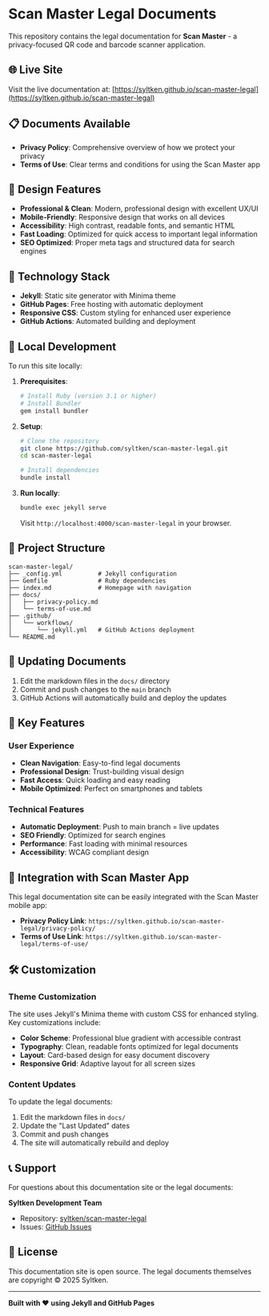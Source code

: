 # Scan Master Legal Documents

This repository contains the legal documentation for **Scan Master** - a privacy-focused QR code and barcode scanner application.

## 🌐 Live Site

Visit the live documentation at: [https://syltken.github.io/scan-master-legal](https://syltken.github.io/scan-master-legal)

## 📋 Documents Available

- **Privacy Policy**: Comprehensive overview of how we protect your privacy
- **Terms of Use**: Clear terms and conditions for using the Scan Master app

## 🎨 Design Features

- **Professional & Clean**: Modern, professional design with excellent UX/UI
- **Mobile-Friendly**: Responsive design that works on all devices
- **Accessibility**: High contrast, readable fonts, and semantic HTML
- **Fast Loading**: Optimized for quick access to important legal information
- **SEO Optimized**: Proper meta tags and structured data for search engines

## 🚀 Technology Stack

- **Jekyll**: Static site generator with Minima theme
- **GitHub Pages**: Free hosting with automatic deployment
- **Responsive CSS**: Custom styling for enhanced user experience
- **GitHub Actions**: Automated building and deployment

## 🔧 Local Development

To run this site locally:

1. **Prerequisites**:
   ```bash
   # Install Ruby (version 3.1 or higher)
   # Install Bundler
   gem install bundler
   ```

2. **Setup**:
   ```bash
   # Clone the repository
   git clone https://github.com/syltken/scan-master-legal.git
   cd scan-master-legal
   
   # Install dependencies
   bundle install
   ```

3. **Run locally**:
   ```bash
   bundle exec jekyll serve
   ```
   
   Visit `http://localhost:4000/scan-master-legal` in your browser.

## 📁 Project Structure

```
scan-master-legal/
├── _config.yml          # Jekyll configuration
├── Gemfile              # Ruby dependencies
├── index.md             # Homepage with navigation
├── docs/
│   ├── privacy-policy.md
│   └── terms-of-use.md
├── .github/
│   └── workflows/
│       └── jekyll.yml   # GitHub Actions deployment
└── README.md
```

## 🔄 Updating Documents

1. Edit the markdown files in the `docs/` directory
2. Commit and push changes to the `main` branch
3. GitHub Actions will automatically build and deploy the updates

## 🎯 Key Features

### User Experience
- **Clean Navigation**: Easy-to-find legal documents
- **Professional Design**: Trust-building visual design
- **Fast Access**: Quick loading and easy reading
- **Mobile Optimized**: Perfect on smartphones and tablets

### Technical Features
- **Automatic Deployment**: Push to main branch = live updates
- **SEO Friendly**: Optimized for search engines
- **Performance**: Fast loading with minimal resources
- **Accessibility**: WCAG compliant design

## 📱 Integration with Scan Master App

This legal documentation site can be easily integrated with the Scan Master mobile app:

- **Privacy Policy Link**: `https://syltken.github.io/scan-master-legal/privacy-policy/`
- **Terms of Use Link**: `https://syltken.github.io/scan-master-legal/terms-of-use/`

## 🛠️ Customization

### Theme Customization
The site uses Jekyll's Minima theme with custom CSS for enhanced styling. Key customizations include:

- **Color Scheme**: Professional blue gradient with accessible contrast
- **Typography**: Clean, readable fonts optimized for legal documents
- **Layout**: Card-based design for easy document discovery
- **Responsive Grid**: Adaptive layout for all screen sizes

### Content Updates
To update the legal documents:

1. Edit the markdown files in `docs/`
2. Update the "Last Updated" dates
3. Commit and push changes
4. The site will automatically rebuild and deploy

## 📞 Support

For questions about this documentation site or the legal documents:

**Syltken Development Team**
- Repository: [syltken/scan-master-legal](https://github.com/syltken/scan-master-legal)
- Issues: [GitHub Issues](https://github.com/syltken/scan-master-legal/issues)

## 📄 License

This documentation site is open source. The legal documents themselves are copyright © 2025 Syltken.

---

**Built with ❤️ using Jekyll and GitHub Pages**